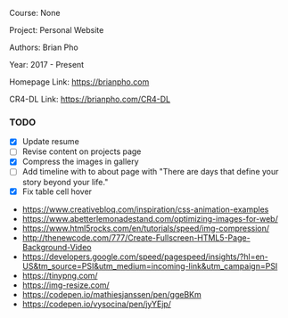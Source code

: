 Course: None

Project: Personal Website

Authors: Brian Pho

Year: 2017 - Present

Homepage Link:  <https://brianpho.com>

CR4-DL Link: <https://brianpho.com/CR4-DL>

### TODO

- [x] Update resume
- [ ] Revise content on projects page
- [x] Compress the images in gallery
- [ ] Add timeline with to about page with "There are days that define your story beyond your life."
- [x] Fix table cell hover

- <https://www.creativebloq.com/inspiration/css-animation-examples>
- <https://www.abetterlemonadestand.com/optimizing-images-for-web/>
- <https://www.html5rocks.com/en/tutorials/speed/img-compression/>
- <http://thenewcode.com/777/Create-Fullscreen-HTML5-Page-Background-Video>
- <https://developers.google.com/speed/pagespeed/insights/?hl=en-US&tm_source=PSI&utm_medium=incoming-link&utm_campaign=PSI>
- <https://tinypng.com/>
- <https://img-resize.com/>
- <https://codepen.io/mathiesjanssen/pen/ggeBKm>
- <https://codepen.io/vysocina/pen/jyYEjp/>
